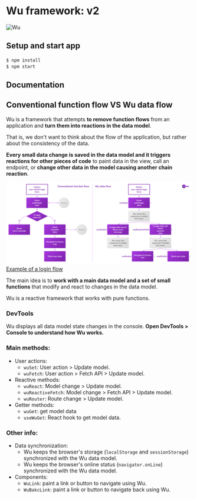 # Wu framework: v2

![Wu](./resources/wu-logotype-03.png)

## Setup and start app

```sh
$ npm install
$ npm start
```

## Documentation

## Conventional function flow VS Wu data flow

Wu is a framework that attempts **to remove function flows** from an application and **turn them into reactions in the data model**.

That is, we don't want to think about the flow of the application, but rather about the consistency of the data.

**Every small data change is saved in the data model and it triggers reactions for other pieces of code** to paint data in the view, call an endpoint, or **change other data in the model causing another chain reaction**.

[![](./coventional-vs-data-flow.svg)Example of a login flow](https://raw.githubusercontent.com/migueldelmazo/wu/v2/coventional-vs-data-flow.svg)

The main idea is to **work with a main data model and a set of small functions** that modify and react to changes in the data model.

Wu is a reactive framework that works with pure functions.

### DevTools

Wu displays all data model state changes in the console. **Open DevTools > Console to understand how Wu works.**

### Main methods:

- User actions:
  - `wuSet`: User action > Update model.
  - `wuFetch`: User action > Fetch API > Update model.
- Reactive methods:
  - `wuReact`: Model change > Update model.
  - `wuReactiveFetch`: Model change > Fetch API > Update model.
  - `wuRouter`: Route change > Update model.
- Getter methods:
  - `wuGet`: get model data
  - `useWuGet`: React hook to get model data.

### Other info:

- Data synchronization:
  - Wu keeps the browser's storage (`localStorage` and `sessionStorage`) synchronized with the Wu data model.
  - Wu keeps the browser's online status (`navigator.onLine`) synchronized with the Wu data model.
- Components:
  - `WuLink`: paint a link or button to navigate using Wu.
  - `WuBakcLink`: paint a link or button to navigate back using Wu.